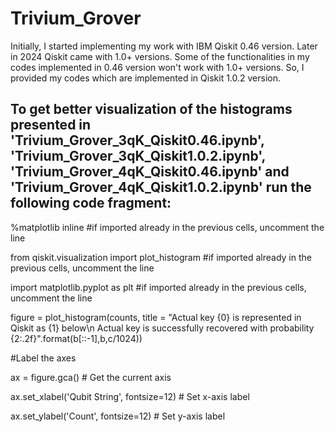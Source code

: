 # Trivium_Grover
Initially, I started implementing my work with IBM Qiskit 0.46 version. Later in 2024 Qiskit came with 1.0+ versions. Some of the functionalities in my codes implemented in 0.46 version won't work with 1.0+ versions. So, I provided my codes which are implemented in Qiskit 1.0.2 version.

## To get better visualization of the histograms presented in 'Trivium_Grover_3qK_Qiskit0.46.ipynb', 'Trivium_Grover_3qK_Qiskit1.0.2.ipynb', 'Trivium_Grover_4qK_Qiskit0.46.ipynb' and 'Trivium_Grover_4qK_Qiskit1.0.2.ipynb' run the following code fragment:
%matplotlib inline #if imported already in the previous cells, uncomment the line

from qiskit.visualization import plot_histogram #if imported already in the previous cells, uncomment the line

import matplotlib.pyplot as plt #if imported already in the previous cells, uncomment the line

figure = plot_histogram(counts, title = "Actual key {0} is represented in Qiskit as {1} below\n Actual key is successfully recovered with probability {2:.2f}".format(b[::-1],b,c/1024))

#Label the axes

ax = figure.gca()  # Get the current axis

ax.set_xlabel('Qubit String', fontsize=12)  # Set x-axis label

ax.set_ylabel('Count', fontsize=12)  # Set y-axis label
